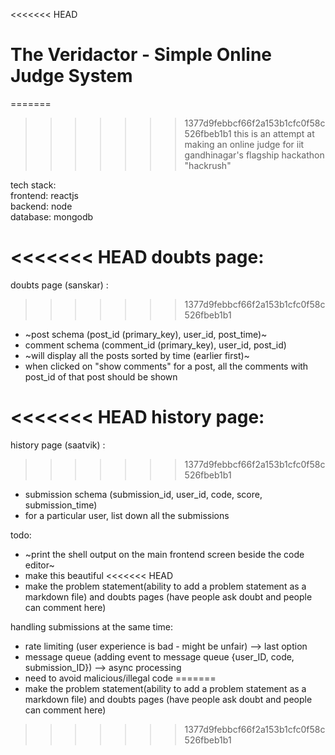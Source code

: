 <<<<<<< HEAD
# The Veridactor - Simple Online Judge System

=======
>>>>>>> 1377d9febbcf66f2a153b1cfc0f58c526fbeb1b1
this is an attempt at making an online judge for iit gandhinagar's flagship hackathon "hackrush"

tech stack:<br>
frontend: reactjs <br> 
backend: node <br>
database: mongodb <br>

<<<<<<< HEAD
doubts page: 
=======
doubts page (sanskar) : 
>>>>>>> 1377d9febbcf66f2a153b1cfc0f58c526fbeb1b1
- ~post schema (post_id (primary_key), user_id, post_time)~
- comment schema (comment_id (primary_key), user_id, post_id) 
- ~will display all the posts sorted by time (earlier first)~
- when clicked on "show comments" for a post, all the comments with post_id of that post should be shown 

<<<<<<< HEAD
history page:
=======
history page (saatvik) :
>>>>>>> 1377d9febbcf66f2a153b1cfc0f58c526fbeb1b1
- submission schema (submission_id, user_id, code, score, submission_time)
- for a particular user, list down all the submissions 

todo: 
- ~print the shell output on the main frontend screen beside the code editor~
- make this beautiful
<<<<<<< HEAD
- make the problem statement(ability to add a problem statement as a markdown file) and doubts pages (have people ask doubt and people can comment here) 

handling submissions at the same time: 
- rate limiting (user experience is bad - might be unfair) --> last option
- message queue (adding event to message queue {user_ID, code, submission_ID}) --> async processing 
- need to avoid malicious/illegal code
=======
- make the problem statement(ability to add a problem statement as a markdown file) and doubts pages (have people ask doubt and people can comment here)
>>>>>>> 1377d9febbcf66f2a153b1cfc0f58c526fbeb1b1
